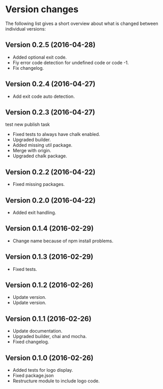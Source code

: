 Version changes
=================================================

The following list gives a short overview about what is changed between
individual versions:

Version 0.2.5 (2016-04-28)
-------------------------------------------------
- Added optional exit code.
- Fiy error code detection for undefined code or code -1.
- Fix changelog.

Version 0.2.4 (2016-04-27)
-------------------------------------------------
- Add exit code auto detection.

Version 0.2.3 (2016-04-27)
-------------------------------------------------
test new publish task

- Fixed tests to always have chalk enabled.
- Upgraded builder.
- Added missing util package.
- Merge with origin.
- Upgraded chalk package.

Version 0.2.2 (2016-04-22)
-------------------------------------------------
- Fixed missing packages.

Version 0.2.0 (2016-04-22)
-------------------------------------------------
- Added exit handling.

Version 0.1.4 (2016-02-29)
-------------------------------------------------
- Change name because of npm install problems.

Version 0.1.3 (2016-02-29)
-------------------------------------------------
- Fixed tests.

Version 0.1.2 (2016-02-26)
-------------------------------------------------
- Update version.
- Update version.

Version 0.1.1 (2016-02-26)
-------------------------------------------------
- Update documentation.
- Upgraded builder, chai and mocha.
- Fixed changelog.

Version 0.1.0 (2016-02-26)
-------------------------------------------------
- Added tests for logo display.
- Fixed package.json
- Restructure module to include logo code.
